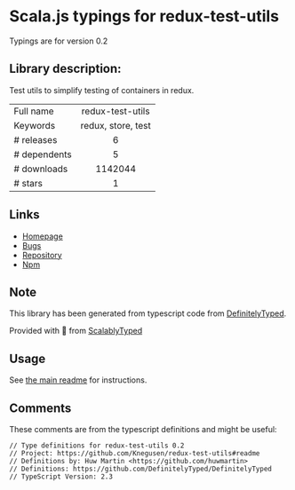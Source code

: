 
# Scala.js typings for redux-test-utils

Typings are for version 0.2

## Library description:
Test utils to simplify testing of containers in redux.

|                    |                 |
| ------------------ | :-------------: |
| Full name          | redux-test-utils |
| Keywords           | redux, store, test |
| # releases         | 6 |
| # dependents       | 5 |
| # downloads        | 1142044 |
| # stars            | 1 |

## Links
- [Homepage](https://github.com/Knegusen/redux-test-utils#readme)
- [Bugs](https://github.com/Knegusen/redux-test-utils/issues)
- [Repository](https://github.com/Knegusen/redux-test-utils)
- [Npm](https://www.npmjs.com/package/redux-test-utils)
    


## Note
This library has been generated from typescript code from [DefinitelyTyped](https://definitelytyped.org).

Provided with :purple_heart: from [ScalablyTyped](https://github.com/oyvindberg/ScalablyTyped)

## Usage
See [the main readme](../../readme.md) for instructions.

## Comments

These comments are from the typescript definitions and might be useful:
```
// Type definitions for redux-test-utils 0.2
// Project: https://github.com/Knegusen/redux-test-utils#readme
// Definitions by: Huw Martin <https://github.com/huwmartin>
// Definitions: https://github.com/DefinitelyTyped/DefinitelyTyped
// TypeScript Version: 2.3

```


